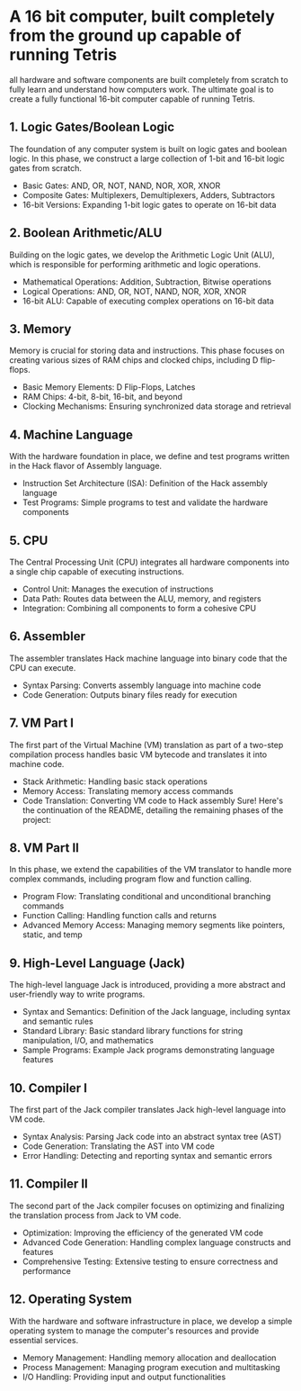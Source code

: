 # A 16 bit computer, built completely from the ground up capable of running Tetris
all hardware and software components are built completely from scratch to fully learn and understand how computers work. The ultimate goal is to create a fully functional 16-bit computer capable of running Tetris.
## 1. Logic Gates/Boolean Logic
The foundation of any computer system is built on logic gates and boolean logic. In this phase, we construct a large collection of 1-bit and 16-bit logic gates from scratch.
+ Basic Gates: AND, OR, NOT, NAND, NOR, XOR, XNOR
+ Composite Gates: Multiplexers, Demultiplexers, Adders, Subtractors
+ 16-bit Versions: Expanding 1-bit logic gates to operate on 16-bit data
## 2. Boolean Arithmetic/ALU
Building on the logic gates, we develop the Arithmetic Logic Unit (ALU), which is responsible for performing arithmetic and logic operations.
+ Mathematical Operations: Addition, Subtraction, Bitwise operations
+ Logical Operations: AND, OR, NOT, NAND, NOR, XOR, XNOR
+ 16-bit ALU: Capable of executing complex operations on 16-bit data
## 3. Memory
Memory is crucial for storing data and instructions. This phase focuses on creating various sizes of RAM chips and clocked chips, including D flip-flops.
+ Basic Memory Elements: D Flip-Flops, Latches
+ RAM Chips: 4-bit, 8-bit, 16-bit, and beyond
+ Clocking Mechanisms: Ensuring synchronized data storage and retrieval
## 4. Machine Language
With the hardware foundation in place, we define and test programs written in the Hack flavor of Assembly language.
+ Instruction Set Architecture (ISA): Definition of the Hack assembly language
+ Test Programs: Simple programs to test and validate the hardware components
## 5. CPU
The Central Processing Unit (CPU) integrates all hardware components into a single chip capable of executing instructions.
+ Control Unit: Manages the execution of instructions
+ Data Path: Routes data between the ALU, memory, and registers
+ Integration: Combining all components to form a cohesive CPU
## 6. Assembler
The assembler translates Hack machine language into binary code that the CPU can execute.
+ Syntax Parsing: Converts assembly language into machine code
+ Code Generation: Outputs binary files ready for execution
## 7. VM Part I
The first part of the Virtual Machine (VM) translation as part of a two-step compilation process handles basic VM bytecode and translates it into machine code.
+ Stack Arithmetic: Handling basic stack operations
+ Memory Access: Translating memory access commands
+ Code Translation: Converting VM code to Hack assembly
Sure! Here's the continuation of the README, detailing the remaining phases of the project:
## 8. VM Part II
In this phase, we extend the capabilities of the VM translator to handle more complex commands, including program flow and function calling.
+ Program Flow: Translating conditional and unconditional branching commands
+ Function Calling: Handling function calls and returns
+ Advanced Memory Access: Managing memory segments like pointers, static, and temp
## 9. High-Level Language (Jack)
The high-level language Jack is introduced, providing a more abstract and user-friendly way to write programs.
+ Syntax and Semantics: Definition of the Jack language, including syntax and semantic rules
+ Standard Library: Basic standard library functions for string manipulation, I/O, and mathematics
+ Sample Programs: Example Jack programs demonstrating language features
## 10. Compiler I
The first part of the Jack compiler translates Jack high-level language into VM code.
+ Syntax Analysis: Parsing Jack code into an abstract syntax tree (AST)
+ Code Generation: Translating the AST into VM code
+ Error Handling: Detecting and reporting syntax and semantic errors
## 11. Compiler II
The second part of the Jack compiler focuses on optimizing and finalizing the translation process from Jack to VM code.
+ Optimization: Improving the efficiency of the generated VM code
+ Advanced Code Generation: Handling complex language constructs and features
+ Comprehensive Testing: Extensive testing to ensure correctness and performance
## 12. Operating System
With the hardware and software infrastructure in place, we develop a simple operating system to manage the computer's resources and provide essential services.
+ Memory Management: Handling memory allocation and deallocation
+ Process Management: Managing program execution and multitasking
+ I/O Handling: Providing input and output functionalities
